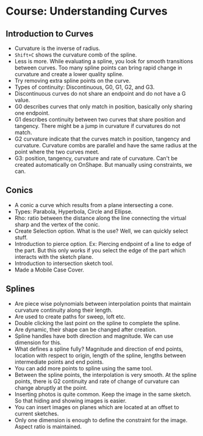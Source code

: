 # Course: Understanding Curves
## Introduction to Curves
- Curvature is the inverse of radius.
- `Shift+C` shows the curvature comb of the spline.
- Less is more. While evaluating a spline, you look for smooth transitions between curves. Too many spline points can bring rapid change in curvature and create a lower quality spline.
- Try removing extra spline points on the curve.
- Types of continuity: Discontinuous, G0, G1, G2, and G3.
- Discontinuous curves do not share an endpoint and do not have a G value.
- G0 describes curves that only match in position, basically only sharing one endpoint.
- G1 describes continuity between two curves that share position and tangency. There might be a jump in curvature if curvatures do not match.
- G2 curvature indicate that the curves match in position, tangency and curvature. Curvature combs are parallel and have the same radius at the point where the two curves meet.
- G3: position, tangency, curvature and rate of curvature. Can't be created automatically on OnShape. But manually using constraints, we can.

## Conics
- A conic a curve which results from a plane intersecting a cone.
- Types: Parabola, Hyperbola, Circle and Ellipse.
- Rho: ratio between the distance along the line connecting the virtual sharp and the vertex of the conic.
- Create Selection option. What is the use? Well, we can quickly select stuff.
- Introduction to pierce option. Ex: Piercing endpoint of a line to edge of the part. But this only works if you select the edge of the part which interacts with the sketch plane.
- Introduction to intersection sketch tool.
- Made a Mobile Case Cover.
## Splines
- Are piece wise polynomials between interpolation points that maintain curvature continuity along their length.
- Are used to create paths for sweep, loft etc.
- Double clicking the last point on the spline to complete the spline.
- Are dynamic, their shape can be changed after creation.
- Spline handles have both direction and magnitude. We can use dimension for this.
- What defines a spline fully? Magnitude and direction of end points, location with respect to origin, length of the spline, lengths between intermediate points and end points.
- You can add more points to spline using the same tool.
- Between the spline points, the interpolation is very smooth. At the spline points, there is G2 continuity and rate of change of curvature can change abruptly at the point.
- Inserting photos is quite common. Keep the image in the same sketch. So that hiding and showing images is easier.
- You can insert images on planes which are located at an offset to current sketches.
- Only one dimension is enough to define the constraint for the image. Aspect ratio is maintained.
